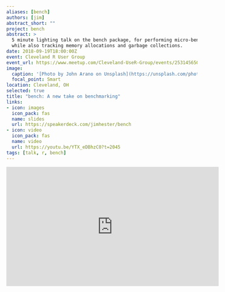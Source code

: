 ```yaml
---
aliases: [bench]
authors: [jim]
abstract_short: ""
project: bench
abstract: >
  5 minute lighting talk on the bench package, for performing micro-benchmarks
  while also tracking memory allocations and garbage collections.
date: 2018-09-19T18:00:00Z
event: Cleveland R User Group
event_url: https://www.meetup.com/Cleveland-UseR-Group/events/253145650/
image:
  caption: '[Photo by John Arano on Unsplash](https://unsplash.com/photos/h4i9G-de7Po)'
  focal_point: Smart
location: Cleveland, OH
selected: true
title: "bench: A new take on benchmarking"
links:
- icon: images
  icon_pack: fas
  name: slides
  url: https://speakerdeck.com/jimhester/bench
- icon: video
  icon_pack: fas
  name: video
  url: https://youtu.be/YTX_eDBhzC0?t=2045
tags: [talk, r, bench]
---
```


<iframe width="560" height="315" src="https://www.youtube.com/embed/YTX_eDBhzC0?start=2045" frameborder="0" allow="accelerometer; autoplay; encrypted-media; gyroscope; picture-in-picture" allowfullscreen></iframe>

<script async class="speakerdeck-embed" data-id="70f794a655aa42b09cfce4780fab8871" data-ratio="1.77777777777778" src="//speakerdeck.com/assets/embed.js"></script>
